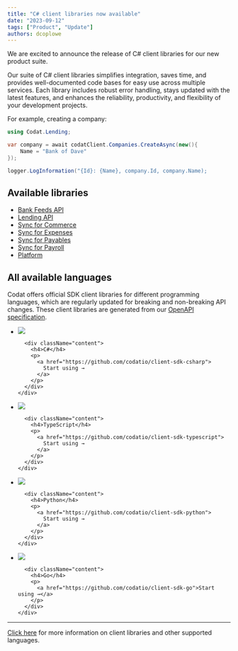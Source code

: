```yaml
---
title: "C# client libraries now available"
date: "2023-09-12"
tags: ["Product", "Update"]
authors: dcoplowe
---
```


We are excited to announce the release of C# client libraries for our new product suite.

<!--truncate-->

Our suite of C# client libraries simplifies integration, saves time, and provides well-documented code bases for easy use across multiple services.
Each library includes robust error handling, stays updated with the latest features, and enhances the reliability, productivity, and flexibility of your development projects.

For example, creating a company:

```csharp
using Codat.Lending;

var company = await codatClient.Companies.CreateAsync(new(){
    Name = "Bank of Dave"
});

logger.LogInformation("{Id}: {Name}, company.Id, company.Name);

```

## Available libraries

- [Bank Feeds API](https://github.com/codatio/client-sdk-csharp/tree/main/bank-feeds)
- [Lending API](https://github.com/codatio/client-sdk-csharp/tree/main/lending)
- [Sync for Commerce](https://github.com/codatio/client-sdk-csharp/tree/main/sync-for-commerce)
- [Sync for Expenses](https://github.com/codatio/client-sdk-csharp/tree/main/sync-for-expenses)
- [Sync for Payables](https://github.com/codatio/client-sdk-csharp/tree/main/sync-for-payables)
- [Sync for Payroll](https://github.com/codatio/client-sdk-csharp/tree/main/sync-for-payroll)
- [Platform](https://github.com/codatio/client-sdk-csharp/tree/main/platform)

## All available languages

Codat offers official SDK client libraries for different programming languages, which are regularly updated for breaking and non-breaking API changes. These client libraries are generated from our [OpenAPI specification](https://github.com/codatio/oas).

<ul className="card-container mini">
  <li className="card mini">
    <div className="card-row">
      <div className="header">
        <a href="https://github.com/codatio/client-sdk-csharp">
          <img src="/img/libraries/csharp.svg" className="icon usecase" />
        </a>
      </div>

      <div className="content">
        <h4>C#</h4>
        <p>
          <a href="https://github.com/codatio/client-sdk-csharp">
            Start using →
          </a>
        </p>
      </div>
    </div>

  </li>
  <li className="card mini">
    <div className="card-row">
      <div className="header">
        <a href="https://github.com/codatio/client-sdk-typescript">
          <img src="/img/libraries/typescript.svg" className="icon usecase" />
        </a>
      </div>

      <div className="content">
        <h4>TypeScript</h4>
        <p>
          <a href="https://github.com/codatio/client-sdk-typescript">
            Start using →
          </a>
        </p>
      </div>
    </div>

  </li>
  <li className="card mini">
    <div className="card-row">
      <div className="header">
        <a href="https://github.com/codatio/client-sdk-python">
          <img src="/img/libraries/python.svg" className="icon usecase" />
        </a>
      </div>

      <div className="content">
        <h4>Python</h4>
        <p>
          <a href="https://github.com/codatio/client-sdk-python">
            Start using →
          </a>
        </p>
      </div>
    </div>

  </li>
  <li className="card mini">
    <div className="card-row">
      <div className="header">
        <a href="https://github.com/codatio/client-sdk-go">
          <img src="/img/libraries/go.svg" className="icon usecase" />
        </a>
      </div>

      <div className="content">
        <h4>Go</h4>
        <p>
          <a href="https://github.com/codatio/client-sdk-go">Start using →</a>
        </p>
      </div>
    </div>

  </li>
</ul>

---

[Click here](/get-started/libraries) for more information on client libraries and other supported languages.
